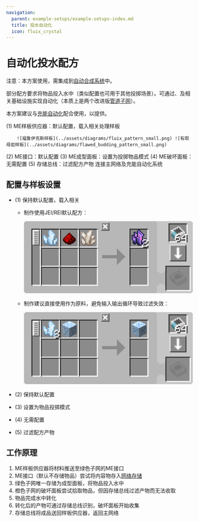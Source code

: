```yaml
---
navigation:
  parent: example-setups/example-setups-index.md
  title: 投水自动化
  icon: fluix_crystal
---
```


# 自动化投水配方

注意：本方案使用<ItemLink id="pattern_provider" />，需集成到[自动合成系统](../ae2-mechanics/autocrafting.md)中。

部分配方要求将物品投入水中（类似配置也可用于其他投掷场景）。可通过<ItemLink id="formation_plane" />、<ItemLink id="annihilation_plane" />及相关基础设施实现自动化（本质上是两个改进版[管道子网](pipe-subnet.md)）。

本方案建议与[充能自动化](charger-automation.md)配合使用，以提供<ItemLink id="charged_certus_quartz_crystal" />。

<GameScene zoom="6" interactive={true}>
  <ImportStructure src="../assets/assemblies/throw_in_water.snbt" />

<BoxAnnotation color="#dddddd" min="2 0 1" max="3 1 2">
        (1) ME样板供应器：默认配置，载入相关处理样板

        ![福鲁伊克斯样板](../assets/diagrams/fluix_pattern_small.png) ![有瑕母岩样板](../assets/diagrams/flawed_budding_pattern_small.png)
  </BoxAnnotation>

<BoxAnnotation color="#dddddd" min="1.7 0 1" max="2 1 2">
        (2) ME接口：默认配置
  </BoxAnnotation>

<BoxAnnotation color="#dddddd" min="1 .7 1" max="2 1 2">
        (3) ME成型面板：设置为投掷物品模式
  </BoxAnnotation>

<BoxAnnotation color="#dddddd" min="1 2 1" max="2 2.3 2">
        (4) ME破坏面板：无需配置
  </BoxAnnotation>

<BoxAnnotation color="#dddddd" min="2 1 1" max="3 1.3 2">
        (5) 存储总线：过滤配方产物
        <Row><ItemImage id="fluix_crystal" scale="2" /><BlockImage id="flawless_budding_quartz" scale="2" /></Row>
  </BoxAnnotation>

<DiamondAnnotation pos="3.9 0.5 1.5" color="#00ff00">
        连接主网络及充能自动化系统
        <GameScene zoom="3" background="transparent">
          <ImportStructure src="../assets/assemblies/charger_automation.snbt" />
          <IsometricCamera yaw="195" pitch="30" />
        </GameScene>
    </DiamondAnnotation>

  <IsometricCamera yaw="180" pitch="0" />
</GameScene>

## 配置与样板设置

* <ItemLink id="pattern_provider" /> (1) 保持默认配置，载入相关<ItemLink id="processing_pattern" />
  * 制作<ItemLink id="fluix_crystal" />使用JEI/REI默认配方：

    ![福鲁伊克斯样板](../assets/diagrams/fluix_pattern.png)

  * 制作<ItemLink id="flawed_budding_quartz" />建议直接使用<ItemLink id="quartz_block" />作为原料，避免输入输出循环导致过滤失效：

    ![有瑕母岩样板](../assets/diagrams/flawed_budding_pattern.png)

* <ItemLink id="interface" /> (2) 保持默认配置
* <ItemLink id="formation_plane" /> (3) 设置为物品投掷模式
* <ItemLink id="annihilation_plane" /> (4) 无需配置
* <ItemLink id="storage_bus" /> (5) 过滤配方产物

## 工作原理

1. ME样板供应器将材料推送至绿色子网的ME接口
2. ME接口（默认不存储物品）尝试将内容物存入[网络存储](../ae2-mechanics/import-export-storage.md)
3. 绿色子网唯一存储为成型面板，将物品投入水中
4. 橙色子网的破坏面板尝试拾取物品，但因存储总线过滤产物而无法收取
5. 物品完成水中转化
6. 转化后的产物可通过存储总线识别，破坏面板开始收集
7. 存储总线将成品送回样板供应器，返回主网络